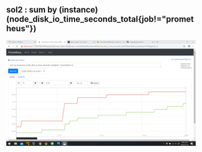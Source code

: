 ## sol2 : sum by (instance) (node_disk_io_time_seconds_total{job!="prometheus"})
![sum by (instance) (node_disk_io_time_seconds_total{job!="prometheus"})](sol2_graph.png)

